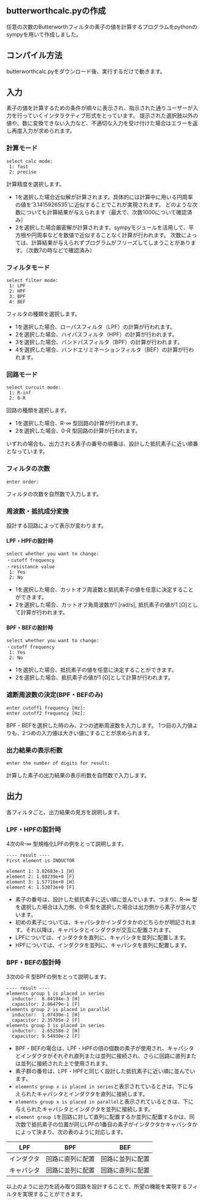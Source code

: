 ## butterworthcalc.pyの作成
任意の次数のButterworthフィルタの素子の値を計算するプログラムをpythonのsympyを用いて作成しました。


## コンパイル方法
butterworthcalc.pyをダウンロード後、実行するだけで動きます。

## 入力
素子の値を計算するための条件が順々に表示され、指示された通りユーザーが入力を行っていくインタラクティブ形式をとっています。
提示された選択肢以外の値や、数に変換できない入力など、不適切な入力を受け付けた場合はエラーを返し再度入力が求められます。

### 計算モード
```
select calc mode:
 1: fast
 2: precise
```
計算精度を選択します。
- 1を選択した場合近似解が計算されます。具体的には計算中に用いる円周率の値を’3.1415926535’に近似することでこれが実現されます。
  どのような次数についても計算結果が与えられます（最大で、次数1000について確認済み）
- 2を選択した場合厳密解が計算されます。sympyモジュールを活用して、平方根や円周率などを数値で近似することなく計算が行われます。
  次数によっては、計算結果が与えられずプログラムがフリーズしてしまうことがあります。（次数7の時などで確認済み）

### フィルタモード
```
select filter mode:
 1: LPF
 2: HPF
 3: BPF
 4: BEF
```
フィルタの種類を選択します。
- 1を選択した場合、ローパスフィルタ（LPF）の計算が行われます。
- 2を選択した場合、ハイパスフィルタ（HPF）の計算が行われます。
- 3を選択した場合、バンドパスフィルタ（BPF）の計算が行われます。
- 4を選択した場合、バンドエリミネーションフィルタ（BEF）の計算が行われます。

### 回路モード
```
select curcuit mode:
 1: R-inf
 2: 0-R
```
回路の種類を選択します。
- 1を選択した場合、R-∞ 型回路の計算が行われます。
- 2を選択した場合、0-R 型回路の計算が行われます。
  
いずれの場合も、出力される素子の番号の順番は、設計した抵抗素子に近い順番となっています。

### フィルタの次数
```
enter order:
```
フィルタの次数を自然数で入力します。

### 周波数・抵抗成分変換
設計する回路によって表示が変わります。
#### LPF・HPFの設計時
```
select whether you want to change:
・cutoff frequency
・resistance value
 1: Yes
 2: No
```
- 1を選択した場合、カットオフ周波数と抵抗素子の値を任意に決定することができます。
- 2を選択した場合、カットオフ角周波数が1 [rad/s], 抵抗素子の値が1 [Ω]として計算が行われます。

#### BPF・BEFの設計時
```
select whether you want to change:
・cutoff frequency
 1: Yes
 2: No
```
- 1を選択した場合、抵抗素子の値を任意に決定することができます。
- 2を選択した場合、抵抗素子の値が1 [Ω]として計算が行われます。

### 遮断周波数の決定(BPF・BEFのみ)
```
enter cutoff1 frequency [Hz]:
enter cutoff2 frequency [Hz]: 
```
BPF・BEFを選択した時のみ、2つの遮断周波数を入力します。
1つ目の入力値よりも、2つめの入力値は大きい値にすることが求められます。

### 出力結果の表示桁数
```
enter the number of digits for result: 
```
計算した素子の出力結果の表示桁数を自然数で入力します。

## 出力
各フィルタごと、出力結果の見方を説明します。

### LPF・HPFの設計時
4次のR-∞ 型規格化LPFの例をとって説明します。
```
---- result ----
First element is INDUCTOR

element 1: 3.82683e-1 [H]
element 2: 1.08239e+0 [F]
element 3: 1.57716e+0 [H]
element 4: 1.53073e+0 [F]
```
- 素子の番号は、設計した抵抗素子に近い順に並んでいます。つまり、R-∞ 型を選択した場合は入力側、0-R 型を選択した場合は出力側から素子が並んでいます。
- 初めの素子については、キャパシタかインダクタかのどちらかが明記されます。それ以降は、キャパシタとインダクタが交互に配置されます。
- LPFについては、インダクタを直列に、キャパシタを並列に配置します。
- HPFについては、インダクタを並列に、キャパシタを直列に配置します。

### BPF・BEFの設計時
3次の0-R 型BPFの例をとって説明します。
```
---- result ----
elements group 1 is placed in series
  inductor:  8.84194e-3 [H]
  capacitor: 2.86479e-1 [F]
elements group 2 is placed in parallel
  inductor:  1.07430e-1 [H]
  capacitor: 2.35785e-2 [F]
elements group 3 is placed in series
  inductor:  2.65258e-2 [H]
  capacitor: 9.54930e-2 [F]
```
- BPF・BEFの場合は、LPF・HPFの倍の個数の素子が使用され、キャパシタとインダクタがそれぞれ直列または並列に接続され、さらに回路に直列または並列に接続された上で使用されます。
- 素子群の番号は、LPF・HPFと同じく設計した抵抗素子に近い順に並んでいます。
- `elements group x is placed in series`と表示されているときは、下に与えられたキャパシタとインダクタを直列に接続します。
- `elements group x is placed in parallel`と表示されているときは、下に与えられたキャパシタとインダクタを並列に接続します。
- `element group 1`を回路に対して直列に配置するか並列に配置するかは、同次数で抵抗素子の位置が同じLPFの1番目の素子がインダクタかキャパシタかによって決まり、次の表のように対応します。
  
| LPF        | BPF              | BEF              | 
| ---------- | ---------------- | ---------------- | 
| インダクタ | 回路に直列に配置 | 回路に並列に配置 | 
| キャパシタ | 回路に並列に配置 | 回路に直列に配置 | 

以上のように出力を読み取り回路を設計することで、所望の機能を実現するフィルタを実現することができます。
